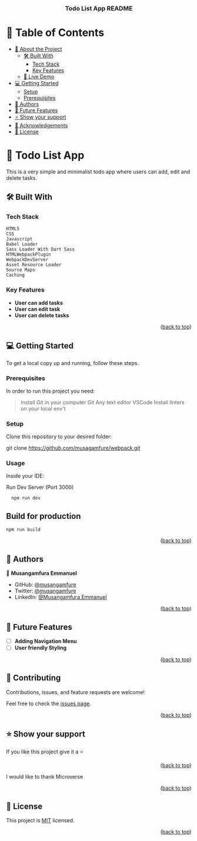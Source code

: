 <a name="readme-top"></a>

<div align="center">
    <br/>

  <h3><b>Todo List App README</b></h3>

</div>

<!-- TABLE OF CONTENTS -->

# 📗 Table of Contents

- [📖 About the Project](#about-project)
  - [🛠 Built With](#built-with)
    - [Tech Stack](#tech-stack)
    - [Key Features](#key-features)
  - [🚀 Live Demo](#live-demo)
- [💻 Getting Started](#getting-started)
  - [Setup](#setup)
  - [Prerequisites](#prerequisites)
- [👥 Authors](#authors)
- [🔭 Future Features](#future-features)
- [⭐️ Show your support](#support)
- [🙏 Acknowledgements](#acknowledgements)
- [📝 License](#license)

<!-- PROJECT DESCRIPTION -->

# 📖 Todo List App <a name="about-project"></a>

This is a very simple and minimalist todo app where users can add, edit and delete tasks.

## 🛠 Built With <a name="built-with"></a>

### Tech Stack <a name="tech-stack"></a>

```
HTML5
CSS
Javascript
Babel Loader
Sass Loader With Dart Sass
HTMLWebpackPlugin
WebpackDevServer
Asset Resource Loader
Source Maps
Caching
```

<!-- Features -->

### Key Features <a name="key-features"></a>

- **User can add tasks**
- **User can edit task**
- **User can delete tasks**

<p align="right">(<a href="#readme-top">back to top</a>)</p>

## 💻 Getting Started <a name="getting-started"></a>

To get a local copy up and running, follow these steps.

### Prerequisites

In order to run this project you need:

> Install Git in your computer Git
> Any text editor VSCode
> Install linters on your local env't

### Setup

Clone this repository to your desired folder:

git clone https://github.com/musagamfure/webpack.git

### Usage

Inside your IDE:

Run Dev Server (Port 3000)

```
  npm run dev
```

## Build for production

```
npm run build
```

<p align="right">(<a href="#readme-top">back to top</a>)</p>

<!-- AUTHORS -->

## 👥 Authors <a name="authors"></a>

👤 **Musangamfura Emmanuel**

- GitHub: [@musangamfure](https://github.com/musangamfure)
- Twitter: [@musangamfure](https://twitter.com/musangamfure)
- LinkedIn: [@Musangamfura Emmanuel](https://www.linkedin.com/in/musangamfura-emmanuel-6a214a262/)

<p align="right">(<a href="#readme-top">back to top</a>)</p>

<!-- FUTURE FEATURES -->

## 🔭 Future Features <a name="future-features"></a>

- [ ] **Adding Navigation Menu**
- [ ] **User friendly Styling**

<p align="right">(<a href="#readme-top">back to top</a>)</p>

<!-- CONTRIBUTING -->

## 🤝 Contributing <a name="contributing"></a>

Contributions, issues, and feature requests are welcome!

Feel free to check the [issues page](../../issues/).

<p align="right">(<a href="#readme-top">back to top</a>)</p>

<!-- SUPPORT -->

## ⭐️ Show your support <a name="support"></a>

If you like this project give it a ⭐️

<p align="right">(<a href="#readme-top">back to top</a>)</p>

I would like to thank Microverse

<p align="right">(<a href="#readme-top">back to top</a>)</p>

<!-- LICENSE -->

## 📝 License <a name="license"></a>

This project is [MIT](./LICENSE) licensed.

<p align="right">(<a href="#readme-top">back to top</a>)</p>
